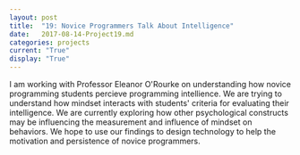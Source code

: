 ```yaml
---
layout: post
title:  "19: Novice Programmers Talk About Intelligence"
date:   2017-08-14-Project19.md
categories: projects
current: "True"
display: "True"
---
```

I am working with Professor Eleanor O'Rourke on understanding how novice programming students percieve programming intellience. We are trying to understand how mindset interacts with students' criteria for evaluating their intelligence. We are currently exploring how other psychological constructs may be influencing the measurement and influence of mindset on behaviors. We hope to use our findings to design technology to help the motivation and persistence of novice programmers.
